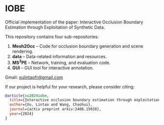 # IOBE
Official implementation of the paper: Interactive Occlusion Boundary Estimation through Exploitation of Synthetic Data.

This repository contains four sub-repositories:

1. **Mesh2Occ** – Code for occlusion boundary generation and scene rendering.
2. **data** – Data-related information and resources.
3. **MS<sup>3</sup>PE** – Network, training, and evaluation code.
4. **GUI** – GUI tool for interactive annotation.

Gmail: xulintaofr@gmail.com

If our project is helpful for your research, please consider citing:
```bibtex
@article{xu2024iobe,
  title={Interactive occlusion boundary estimation through exploitation of synthetic data},
  author={Xu, Lintao and Wang, Chaohui},
  journal={arXiv preprint arXiv:2408.15038},
  year={2024}
}

